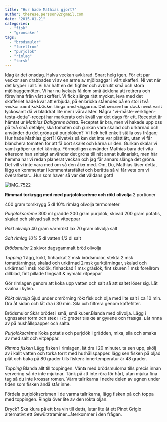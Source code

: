 ```yaml
---
title: "Hur hade Mathias gjort?"
author: therese.persson82@gmail.com
date: "2015-01-21"
categories: 
  - "fisk"
  - "gronsaker"
tags: 
  - "brodsmulor"
  - "forellrom"
  - "purjolok"
  - "rimlag"
  - "torsk"
---
```


Idag är det onsdag. Halva veckan avklarad. Snart helg igen. För ett par veckor sen drabbades vi av en arme av mjölbaggar i vårt skafferi. Ni vet när det kryper i allt. Vi har haft en del fighter och avbrutit små och stora mjölbaggemöten. Vi har nu lyckats få dom små äcklena att retirera och försvinna från vårt skafferi. Vi fick slänga rätt mycket, leva med det skafferiet hade kvar att erbjuda, på en bricka ståendes på en stol i två veckor samt kokböcker längs med väggarna. Det senare har dock mest varit lyckosamt då vi bläddrat lite mer i våra alster. Några "vi-måste-verkligen-testa-detta"-recept har markerats och ikväll var det dags för ett. Receptet är hämtat ur _Mathias Dahlgrens bästa_. Receptet är bra, men vi hakade upp oss på två små detaljer, ska tomaten och gurkan vara skalad och urkärnad och använder du det gröna på purjolöken?! Vi fick helt enkelt ställa oss frågan; Hur hade Mathias gjort?! Givetvis så kan det inte var plättlätt, utan vi får blanchera tomaten för att få bort skalet och kärna ur den. Gurkan skalar vi samt gröper ur det kärniga. Förmodligen använder Mathias bara det vita eftersom han snitsigt använder det gröna till nåt annat kulinariskt, men här hemma har vi redan planerat veckan och jag får annars slänga det gröna. Det vill vi inte vara med om så den åker med. Om, Du, Mathias läser detta, lägg en kommentar i kommentarsfältet och berätta så vi får veta om vi överarbetar....Hur som haver så var det väldans gott!

![IMG_7522](/static/img/IMG_7522-1024x683.jpg)

**Rimmad torkrygg med med purjolökscrème och rökt olivolja** 2 portioner

400 gram torskrygg 5 dl 10% rimlag olivolja termometer

_Purjolökscrème_ 300 ml grädde 200 gram purjolök, skivad 200 gram potatis, skalad och skivad salt och vitpeppar

_Rökt olivolja_ 40 gram varmrökt lax 70 gram olivolja salt

_Salt rimlag 10%_ 5 dl vatten 1/2 dl salt

_Brödsmulor_ 2 skivor dagsgammalt bröd olivolja

_Topping_ 1 ägg, kokt, finhackat 2 msk brödsmulor, stekta 2 msk tomattärningar, skalad och urkärnad 2 msk gurktärningar, skalad och urkärnad 1 msk rödlök, finhackad 1 msk gräslök, fint skuren 1 msk forellrom dillblad, fint pillade flingsalt & nymald vitpeppar

Gör rimlagen genom att koka upp vatten och salt så att saltet löser sig. Låt svalna i kylen.

_Rökt olivolja_ Sjud under omrörning rökt fisk och olja med lite salt i ca 10 min. Dra åt sidan och låt dra i 30 min. Sila och filtrera genom kaffefilter.

Brödsmulor Skär brödet i små, små kuber.Blanda med olivolja. Lägg i ugnssäker form och stek i 175 grader tills de är gyllene och frasiga. Låt rinna av på hushållspapper och salta.

_Purjolökscrème_ Koka potatis och purjolök i grädden, mixa, sila och smaka av med salt och vitpeppar.

_Rimma fisken_ Lägg fisken i rimlagen, låt dra i 20 minuter. ta sen upp, skölj av i kallt vatten och torka torrt med hushållspapper. lägg sen fisken på oljad plåt och baka på 80 grader tills fiskens innertemperatur är 48 grader.

_Topping_ Blanda allt till toppingen. Vänta med brödsmulorna tills precis innan servering så de inte mjuknar. Tänk på att inte röra för hårt, utan mjuka fina tag så du inte krossar romen. Värm tallrikarna i nedre delen av ugnen under tiden som fisken ändå står inne.

Fördela purjolökscrèmen i de varma tallrikarna, lägg fisken på och toppa med toppingen. Ringla över lite av den rökta oljan.

Dryck? Ska klura på ett bra vin till detta, lutar lite åt ett Pinot Grigio alternativt ett Gewürztraminer...återkommer i den frågan.
